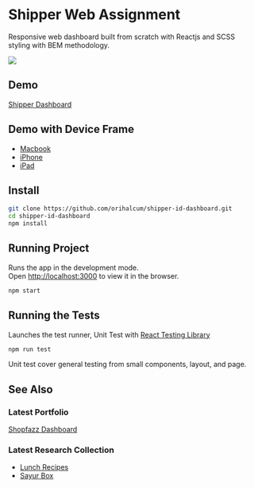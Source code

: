 # Shipper Web Assignment

Responsive web dashboard built from scratch with Reactjs and SCSS styling with BEM methodology.

<img src="https://dzulfanfadli.com/images/Shipper-Dashboard.png">

## Demo
[Shipper Dashboard](https://shipper-id-test.dzulfanfadli.vercel.app/driver)

## Demo with Device Frame
- [Macbook](https://dzulfanfadli.com/collections/shipper-dashboard) 
- [iPhone](https://dzulfanfadli.com/collections/shipper-dashboard/iphone) 
- [iPad](https://dzulfanfadli.com/collections/shipper-dashboard/ipad)

## Install

```bash
git clone https://github.com/orihalcum/shipper-id-dashboard.git
cd shipper-id-dashboard
npm install 
```

## Running Project

Runs the app in the development mode.<br />
Open [http://localhost:3000](http://localhost:3000) to view it in the browser.
```bash
npm start
```

## Running the Tests

Launches the test runner, Unit Test with [React Testing Library](https://testing-library.com/docs/react-testing-library/intro)
```bash
npm run test
```
Unit test cover general testing from small components, layout, and page. 


## See Also
### Latest Portfolio
[Shopfazz Dashboard](https://drive.google.com/file/d/1Ghmg5diL6VMN030Iq50NFCfFoNNXoRxw/view?usp=sharing)

### Latest Research Collection
- [Lunch Recipes](https://dzulfanfadli.com/collections/lunch-recipes)
- [Sayur Box](https://dzulfanfadli.com/collections/sayur-box)
